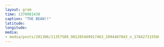 ```yaml
---
layout: gram
time: 1370981430
caption: "THE BEAN!!"
latitude: 
longitude: 
media:
- media/posts/201306/11357589_901285469917463_2094407843_n_17842731550000351.jpg
---
```

